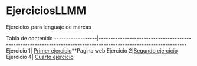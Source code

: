 # EjerciciosLLMM
Ejercicios para lenguaje de marcas

Tabla de contenido
------------------|-------------------------------------------------------------------------------------------------------------------
Ejercicio 1|  [Primer ejercicio](https://github.com/Cayetano11/EjerciciosLLMM/blob/master/Tema1/primer%20ejercicio.html)**Pagina web
Ejercicio 2|[Segundo ejercicio](https://github.com/Cayetano11/EjerciciosLLMM/blob/master/Tema1/segundo%20ejercicio%20con%20svg.html)
Ejercicio 4| [Cuarto ejercicio](https://github.com/Cayetano11/EjerciciosLLMM/blob/master/Tema1/Ejercicios4.md)
